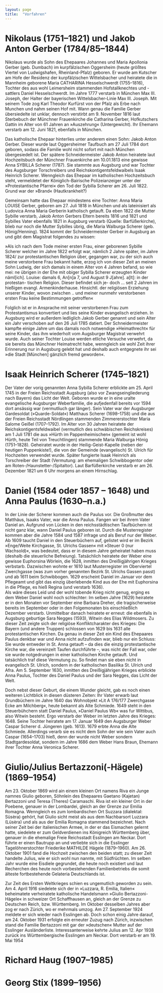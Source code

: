```yaml
---
layout: page
title:  "Vorfahren"
---
```


# Nikolaus (1751–1821) und Jakob Anton Gerber (1784/85–1844)

Nikolaus wurde als Sohn des Ehepaares Johannes und Maria Apollonia Gerber (geb. Dumbach) im kurpfälzischen Oggersheim (heute größtes Viertel von Ludwigshafen, Rheinland-Pfalz) geboren.
Er wurde am Kutscher am Hofe der Residenz der kurpfälzischen Wittelsbacher und heiratete die in Mannheim geborene Maria CATHARINA Hesselschwerdt (1755–1816), Tochter des aus wohl Leimersheim stammenden Hofstallknechtes und -sattlers Daniel Hesselschwerdt.
Im Jahre 1777 verstarb in München Max III. Joseph, der Halter der bayerischen Wittelsbacher-Linie Max III. Joseph. Mit seinem Tode zog Karl Theodor Kurfürst von der Pfalz als Erbe nach Munchen und nahm seinen Hof mit. 
Wann genau die Familie Gerber übersiedelte ist unklar, dennoch verstirbt am 9. November 1816 laut Sterbebuch der Münchner Frauenkirche die Catharina Gerber, Hofkutschers Gattin im Alter von 61 Jahren an »Auszehrung« (Untergewicht). Ihr Ehemann verstarb am 12. Juni 1821, ebenfalls in München.

Das katholische Ehepaar hinterlies unter anderem einen Sohn: Jakob Anton Gerber. Dieser wurde laut Oggersheimer Taufbuch am 27 Juli 1784 dort geboren, sodass die Familie wohl nicht sofort mit nach München übergesiedelt ist.
Der spätere Schneidermeister Jakob Anton heiratete laut Hochzeitsbuch der Münchner Frauenkirche am 10.01.1813 eine gewisse Anna SYBILLA Scherer (1787). Sie stammte aus Augsburg und war Tochter des Augsburger Torschreibers und Reichskontigentsfeldwaibels Isaak Heinrich Scherer. 
Wenngleich das Ehepaar im katholischen Hochzeitsbuch steht, vermeldetet der Königlich-Bairische Polizeianzeiger unter der »Protestantische Pfarrei« den Tod der Sybilla Scherer am 26. Juli 1822. Grund war der »Brand« (Hautkrankheit?)

Gemeinsam hatte das Ehepaar mindestens eine Tochter: Anna Maria LOUISE Gerber, geboren am 27. Juli 1818 in München und als lateinisiert als Ludovica Anna Maria Gerberin katholisch getauft. Da eben 1822 die Mutter Sybille verstarb, Jakob Anton Gerbers Eltern bereits 1816 und 1821 und Sybilles Vater ebenfalls 1821 in Augsburg verstarb (Quelle: Barfüßerkirche), blieb nur noch
die Mutter Sybilles übrig, die Maria Walburga Scherer (geb. Hönig/Henning). 1824 kommt der Schneidermeister Gerber in Augsburg an und gibt dem Magistrat folgendes zu wissen:

»Als ich nach dem Tode meiner ersten Frau, einer geborenen Sybille Scherer welcher im Jahre 1822 erfolgt war, nämlich 2 Jahre später, im Jahre 1824/ zur protestantischen Religion über, gegangen war, zu der sich auch meine verstorbene Frau bekannt hatte, erzog ich von dieser Zeit an meinen Sohn Ludwig, der sich damals in einem Alter von 4 Jahren befand, so wie mei: ne übrigen in der Ehe mit obiger Sybilla Scherer erzeugten Kinder näml[ich]. Louise: damals 6, An[n]a 7, und August 9 J[ahre]. a[lt]: in der protestan- tischen Religion. Dieser befindet sich je- doch … seit 2 Jahren im hießigen evangl. Armenkinderhause. Hinsichtl. der religiösen Erziehung unserer Kinder, wovon zwischen .. und meiner nunmehr verstorbenen ersten Frau keine Bestimmungen getroffen«

Folglich ist er in Ansprache mit seiner verstorbenen Frau zum Protestantismus konvertiert und lies seine Kinder evangelisch erziehen. In Augsburg wird er außerdem ledliglich Jakob Gerber genannt und sein Alter ein Jahr verschoben auf den 26 Juli 1785 datiert. 
Der Schneidermeister kampfte einige Jahre um das damals noch notwendige »Heimathrecht« für seine Kinder, das ihm wiederholt vom Augsburger Magistrat verwehrt wurde. Auch seiner Tochter Louise werden etliche Versuche verwehrt, da sie bereits das Münchner Heimatrecht habe, wenngleich sie wohl Zeit ihrer Erinnerung nur in Augsburg gelebt hat und deshalb auch entgegnete ihr sei »die Stadt [München] gänzlich fremd geworden«.

# Isaak Heinrich Scherer (1745–1821)

Der Vater der vorig genannten Anna Sybilla Scherer erblickte am 25. April 1745 in der Freien Reichsstadt Augsburg (also vor Zwangseingliederung nach Bayern) das Licht der Welt. Geboren wurde er in eine uralte evangelische Augsburger Weberfamilie, die aufjedenfall bereits vor 1594 dort ansässig war (vermutliuch gar länger). 
Sein Vater war der Augsburger Gardesoldat (»Quarde-Soldat«) Matthaus Scherer (1698–1758) und die aus der Freien Reichsstadt Nördlingen stammenden Zimmererstochter Maria Salome Geißel (1707–1792). Im Alter von 30 Jahren heiratete der Reichskontigentsfeldwaibel (vermutlich des schwäbischen Reichskreises) am 1 Juli 1781 die aus »Hürth im Pappenheimischen« (gemeint ist wohl Hürth, heute Teil von Treuchtlingen) stammende Maria Walburga Hönig (1751–1828). 
Geheiratet wurde in der Heilig-Geist-Kapelle (neben der heutigen Puppenkiste!), die von der Gemeinde (evangelisch) St. Ulrich für Hochzeiten verwendet wurde. Später fungierte Isaak Heinrich als Torschreiber der Stadt (Vermutung: am ehemaligen Schwibbogentor oder am Roten-/Haunstetter-/Spitaltor). Laut Barfüßerkirche verstarb er am 26. Dezember 1821 um 6 Uhr morgens an einem Hirnschlag.  

# Daniel (1584 oder 1857 – 1648) und Anna Paulus (1630–n.a.)

In der Linie der Scherer kommen auch die Paulus vor. Die Großmutter des Matthäus, Isaaks Vater, war die Anna Paulus. Fangen wir bei ihrem Vater Daniel an.
Aufgrund von Lücken in den reichsstädtischen Taufbüchern ist nicht ganz klar, wann Daniel Paulus geboren ist. Durch die Musterregister kommen aber die Jahre 1584 und 1587 infrage und als Beruf nur der Weber. 
Ab 1609 taucht Daniel in den Steuerbüchern auf, gelistet wird er im Bezirk »Enge/Weite Kirchgasse, St. Ulrichs Gassen« mit »Steuer 0 (nur Wachsold)«, was bedeutet, dass er in diesem Jahre geheiratet haben muss (deshalb die steuerliche Befreiung). Tatsächlich heiratete der Weber eine gewisse Euphorsina Wörlein, die 1628, inmitten des Dreißigjährigen Krieges verbstarb. Dazwischen wohnte er 1610 laut Musterregister im Oberviertel Zwerchgasse (was zum vorher genannten Bezirk St. Ulrichs Gassen passt) und ab 1611 beim Schwibbogen. 
1629 erscheint Daniel im Januar vor dem Pflegeamt und gibt das einzig überlebende Kind aus der Ehe mit Euphorsina in die Pflege, es hieß Regina (und verstarb 1636).  
Als wäre dieses Leid und der wohl tobende Krieg nicht genug, erging es dem Weber Daniel wohl noch schlechter: Im selben Jahre (1629) heiratete er in den Monaten vor September eine Barbara Dreher, die tragischerweise bereits im September oder in den Folgemonaten bis einschließlich Dezember verstarb. Unmittelbar danach heiratete er erneut: die ebenfalls in Augsburg geburtige Sara Negges (1593), Witwin des Elias Wildmosers. 
Zu dieser Zeit zeigte sich der religiöse Konfliktcharakter des Krieges: Die Bayern (und andere Truppen) schlossen von 1629 bis 1631 alle protestantischen Kirchen. Da genau in dieser Zeit ein Kind des Ehepaares Paulus denkbar war und Anna nicht aufzufinden war, blieb nur ein Schluss: Sie wurde entweder in St. Anna getauft – da dies die einzig protestantische Kirche war, die vereinzelt Taufen durchführte –, was nicht der Fall war, oder sie wurde notgedrungen in einer katholischen Kirche getauft.
Und tatsächlich traf diese Vermutung zu. So findet man sie eben nicht in evangelisch St. Ulrich, sondern in der katholischen Basilika St. Ulrich und Afra. Am 5. September 1630, inmitten des Dreißigjährigen Krieges erblickte Anna Paulus, Tochter des Daniel Paulus und der Sara Negges, das Licht der Welt.

Doch nebst dieser Geburt, die einem Wunder gleicht, gab es noch einen weiteren Lichtblick in diesen düsteren Zeiten: Ihr Vater erwarb laut Grundbüchern im Jahre 1640 das Wohnobjekt »Lit A 176/177 Zwerchgasse Ecke am Milchberg«, heute bekannt als Alte Schmiede. 1649 steht in den Steuerbühchern statt Daniel Paulus, »Daniel Paulus Wb« was fur Wittibus, also Witwin besteht. Ergo verstarb der Weber im letzten Jahre des Krieges: 1648.
Seine Tochter heiratete am 17. Januar 1649 den Augsburger Weber Caspar Scherer d. Jüngeren (geb. 1613). 1679 erbte Anna die Alte Schmiede. Allerdings verarb sie es nicht dem Sohn der wie sein Vater auch Caspar (1654–1703) hieß, denn der wurde nicht Weber sondern Stadtgardesoldat, sondern im Jahre 1686 dem Weber Hans Braun, Ehemann ihrer Tochter Anna Veronica Scherer. 

# Giulio/Julius Bertazzoni(-Hägele) (1869–1954)
Am 23. Oktober 1869 wird ain einem kleinen Ort namens Riva ein  Junge namnes Giulio geboren, Söhnlein des Ehepaares Gaetano (Kajetan) Bertazzoni und Teresa (Theres) Caramaschi. Riva ist ein kleiner Ort in der Poebene, genauer in der Lombardei, gleich an der Grenze zur Emilia Romagna. Wenngleich es zum lombardischen Ort Suzzara (dialektal: Süsèra) gehört, hat Giulio sicht meist als aus dem Nachbarsort Luzzara (Lüsèra) und als aus der Emilia Romagna stammend bezeichnet. Nach seiner Zeit bei der italienischen Armee, in der er das Eismachen gelernt hatte, siedelete er zum Geldverdienen ins Königreich Württemberg über, genauer in die ehemalige Freie Reichsstadt Esslingen am Neckar. Dort führte er einen Bautrupp an und verliebte sich in die Esslinger Tagelöhnerstochter Friederike MATHILDE Hägele (1879–1960). Am 26. Oktober 1901 fand die Hochzeit zwischen den beiden statt; zu dieser Zeit handelte Julius, wie er sich wohl nun nannte, mit Südfrüchten. Im selben Jahr wurde eine Eisdiele gegrundet, die heute noch existiert und laut Recherchen des heute noch vorbestehenden Familienbetriebs die somit älteste fortbestehende Gelateria Deutschlands ist.

Zur Zeit des Ersten Weltkrieges schien es ungemutlich geworden zu sein. Am 4. April 1916 siedelete sich der in »Luzzara, R. Emilia, Italien« beheimatete verheiratete katholische Handelsmann »Giulio Bertazzoni-Hägele« in schweizer Ort Schaffhausen an, gleich an der Grenze zu Deutschen Reich, bzw. Württemberg. Im Oktober desselben Jahres aber zog er nach Zürich, wo er mehrmals umzog. Am 27. September 1924 meldete er sich wieder nach Esslingen ab.
Doch schon einig Jahre darauf, am 24. Oktober 1931 erfolgte ein erneuter Zuzug nach Zürich, inzwischen stand die Familie Bertazzoni mit gar der »deutschen« Mutter auf der Esslinger Ausländerliste. Interessanterweise kehrte Julius am 12. Apr 1938 zurück ins Württembergische Esslingen am Neckar. Dort verstarb er am 19. Mai 1954

# Richard Haug (1907–1985)

# Georg Stix (1899–1956)
